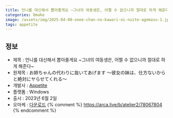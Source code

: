 ```yaml
---
title: 언니를 대신해서 뽑아줄게요 ~그녀의 여동생은, 어쩔 수 없으니까 절대로 하게 해준다~
categories: Omake
image: /assets/img/2025-04-08-onee-chan-no-kawari-ni-nuite-agemasu-1.jpg
tags: appetite
---
```


## 정보

* 제목 : 언니를 대신해서 뽑아줄게요 ~그녀의 여동생은, 어쩔 수 없으니까 절대로 하게 해준다~
* 원제목 : お姉ちゃんの代わりに抜いてあげます ～彼女の妹は、仕方ないからと絶対にヤらせてくれる～
* 개발사 : [Appetite](/tags/appetite)
* 플랫폼 : Windows
* 출시 : 2023년 6월 2일
* 오마케 : [다운로드](/assets/omake/onee-chan-no-kawari-ni-nuite-agemasu.zip)
{% comment %}
https://arca.live/b/atelier2/78067804
{% endcomment %}
